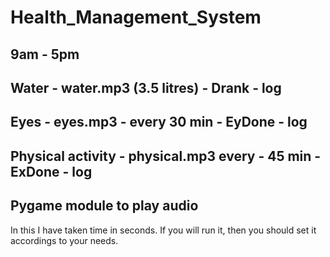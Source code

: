 # Health_Management_System
## 9am - 5pm
## Water - water.mp3 (3.5 litres) - Drank - log
## Eyes - eyes.mp3 - every 30 min - EyDone - log
## Physical activity - physical.mp3 every - 45 min - ExDone - log
## Pygame module to play audio
In this I have taken time in seconds. If you will run it, then you should set it accordings to your needs.
